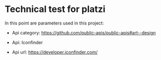 # Technical test for platzi

In this point are parameters used in this project:

* Api category: https://github.com/public-apis/public-apis#art--design

* Api: Iconfinder

* Api url: https://developer.iconfinder.com/
